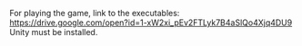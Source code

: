For playing the game, link to the executables: https://drive.google.com/open?id=1-xW2xi_pEv2FTLyk7B4aSlQo4Xjq4DU9
Unity must be installed.
